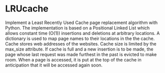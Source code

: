 # LRUcache
Implement a Least Recently Used Cache page replacement algorithm with Python.
The implementation is based on a Positional Linked List which allows constant time (O(1)) insertions and deletions at arbitrary locations. 
A dictionary is used to map page names to their locations in the the cache. Cache stores web addresses of the websites. 
Cache size is limited by the max_size attribute. If cache is full and a new insertion is to be made, the page whose last request was made furthest in the past is evicted to make room.
When a page is accessed, it is put at the top of the cache in anticipation that it will be accessed again soon.


